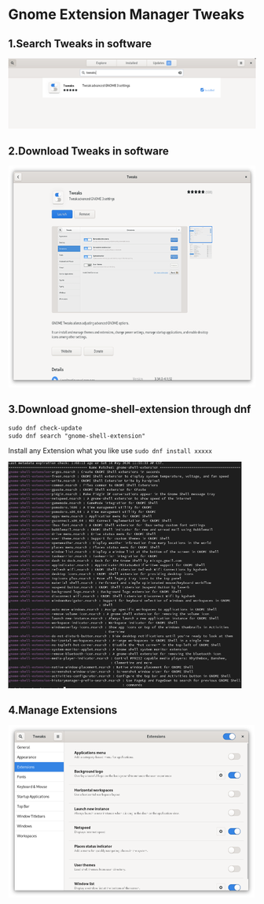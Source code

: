 # Gnome Extension Manager **Tweaks**
 
## 1.Search **Tweaks** in **software**

<img src="software.png">

## 2.Download **Tweaks** in **software**

 <img src="tweaks.png" width="626" height="449.5" />

 ## 3.Download **gnome-shell-extension** through **dnf**

 ```
 sudo dnf check-update
 sudo dnf search "gnome-shell-extension"
 ```

 Install any Extension what you like use `sudo dnf install xxxxx`

 <img src="gnomeShellExtension.png" width="474.5" height="459.5" />

## 4.Manage **Extensions**

<img src="extensionsManage.png" width="501.5" height="350" />
